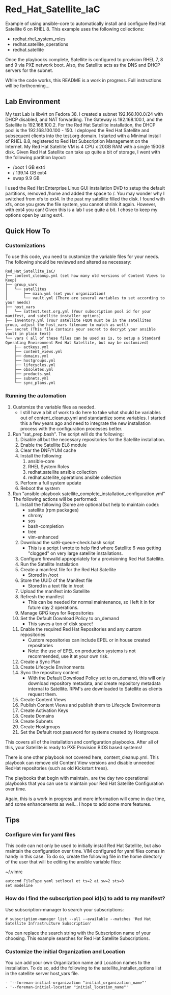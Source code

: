 # Red_Hat_Satellite_IaC

Example of using ansible-core to automatically install and configure Red Hat Satellite 6 on RHEL 8.  This example uses the following collections:

- redhat.rhel_system_roles
- redhat.satellite_operations
- redhat.satellite

Once the playbooks complete, Satellite is configured to provision RHEL 7, 8 and 9 via PXE network boot.  Also, the Satellite acts as the DNS and DHCP servers for the subnet.  

While the code works, this README is a work in progress.  Full instructions will be forthcoming...  

## Lab Environment

My test Lab is libvirt on Fedora 38.  I created a subnet 192.168.100.0/24 with DHCP disabled, and NAT forwarding.  The Gateway is 192.168.100.1, and the Satellite is 192.168.100.2.  For the Red Hat Satellite installation, the DHCP pool is the 192.168.100.100 - 150.  I deployed the Red Hat Satellite and subsequent clients into the test.org domain.  I started with a Minimal install of RHEL 8.8, registered to Red Hat Subscription Management on the Internet.  My Red Hat Satellite VM is 4 CPU x 20GB RAM with a single 150GB disk.  Given Red Hat Satellite can take up quite a bit of storage, I went with the following partition layout:

- /boot      1 GB ext4
- /     139.14 GB ext4
- swap     9.9 GB

I used the Red Hat Enterprise Linux GUI installation DVD to setup the default partitions, removed /home and added the space to /.  You may wonder why I switched from xfs to ext4.  In the past my satellite filled the disk.  I found with xfs, once you grow the file system, you cannot shrink it again.  However, with ext4 you can!  Given this is a lab I use quite a bit.  I chose to keep my options open by using ext4.

## Quick How To

### Customizations

To use this code, you need to customize the variable files for your needs.  The following should be reviewed and altered as necessary:

    Red_Hat_Satellite_IaC/
    ├── content_cleanup.yml (set how many old versions of Content Views to Keep)
    ├── group_vars
    │   └── satellites
    │       ├── main.yml (set your organization)
    │       └── vault.yml (There are several variables to set according to your needs)
    ├── host_vars
    │   └── sattest.test.org.yml (Your subscription pool id for your manifest, and satellite installer options)
    ├── inventory.yml (Your satellite FQDN must be in the satellites group, adjust the host_vars filename to match as well)
    ├── secret (This file contains your secret to decrypt your ansible vault in plain text)
    └── vars ( all of these files can be used as is, to setup a Standard Operating Environment Red Hat Satellite, but may be customized)
        ├── actkeys.yml
        ├── content_views.yml
        ├── domains.yml
        ├── hostgroups.yml
        ├── lifecycles.yml
        ├── obsoletes.yml
        ├── products.yml
        ├── subnets.yml
        └── sync_plans.yml

### Running the automation

1. Customize the variable files as needed.
    - I still have a bit of work to do here to take what should be variables out of content_cleanup.yml and standardize some variables.  I started this a few years ago and need to integrate the new installation process with the configuration processes better.  
2. Run "sat_prep.bash".  The script will do the following:
    1. Disable all but the necessary repositories for the Satellite installation.
    2. Enable the Satellite EL8 module
    3. Clear the DNF/YUM cache
    4. Install the following:
        1. ansible-core
        2. RHEL System Roles
        3. redhat.satellite ansible collection
        4. redhat.satellite_operations ansible collection
    5. Perform a full system update
    6. Reboot the system
3. Run "ansible-playbook satellite_complete_installation_configuration.yml" The following actions will be performed:
    1. Install the following (Some are optional but help to maintain code):
        - satellite (rpm packages)
        - chrony
        - sos
        - bash-completion
        - tree
        - vim-enhanced
    2. Download the sat6-queue-check.bash script
        - This is a script I wrote to help find where Satellite 6 was getting "clogged" on very large satellite installations.
    3. Configure firewalld appropriately for a provisioning Red Hat Satellite.
    4. Run the Satellite Installation
    5. Create a manifest file for the Red Hat Satellite
        - Stored in /root
    6. Store the UUID of the Manifest file
        - Stored in a text file in /root
    7. Upload the manifest into Satellite
    8. Refresh the manifest
        - This can be needed for normal maintenance, so I left it in for future day 2 operations.
    9. Manage GPG keys for Repositories
    10. Set the Default Download Policy to on_demand
        - This saves a ton of disk space!
    11. Enable the required Red Hat Repositories and any custom repositories
        - Custom repositories can include EPEL or in house created repositories
        - Note: the use of EPEL on production systems is not recommended, use it at your own risk.
    12. Create a Sync Plan
    13. Create Lifecycle Environments
    14. Sync the repository content
        - With the Default Download Policy set to on_demand, this will only download repository metadata, and create repository metadata internal to Satellite.  RPM's are downloaded to Satellite as clients request them.  
    15. Create Content Views
    16. Publish Content Views and publish them to Lifecycle Environments
    17. Create Activation Keys
    18. Create Domains
    19. Create Subnets
    20. Create Hostgroups
    21. Set the Default root password for systems created by Hostgroups.  

This covers all of the installation and configuration playbooks.  After all of this, your Satellite is ready to PXE Provision BIOS based systems!  

There is one other playbook not covered here, content_cleanup.yml.  This playbook can remove old Content View versions and disable unneeded RedHat repositories (such as old Kickstart trees).

The playbooks that begin with maintain_ are the day two operational playbooks that you can use to maintain your Red Hat Satellite Configuration over time.  

Again, this is a work in progress and more information will come in due time, and some enhancements as well... I hope to add some more features.  

## Tips

### Configure vim for yaml files

This code can not only be used to initially install Red Hat Satellite, but also maintain the configuration over time.  VIM configured for yaml files comes in handy in this case.  To do so, create the following file in the home directory of the user that will be editing the ansible variable files:

~/.vimrc

    autocmd FileType yaml setlocal et ts=2 ai sw=2 sts=0
    set modeline

### How do I find the subscription pool id(s) to add to my manifest?

Use subscription-manager to search your subscriptions:

    # subscription-manager list --all --available --matches 'Red Hat Satellite Infrastructure Subscription'

You can replace the search string with the Subscription name of your choosing.  This example searches for Red Hat Satellite Subscriptions.

### Customize the initial Organization and Location

You can add your own Organization name and Location names to the installation.  To do so, add the following to the satellite_installer_options list in the satellite server host_vars file.

    - '--foreman-initial-organization "initial_organization_name"'
    - '--foreman-initial-location "initial_location_name"'
